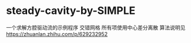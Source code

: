 # steady-cavity-by-SIMPLE
一个求解方腔驱动流的示例程序
交错网格
所有项使用中心差分离散
算法说明见 https://zhuanlan.zhihu.com/p/629232952
